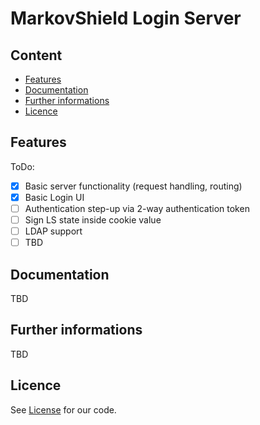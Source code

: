 # MarkovShield Login Server

## Content
* [Features](#features)
* [Documentation](#documentation)
* [Further informations](#further-informations)
* [Licence](#licence)

## Features
ToDo:
- [x] Basic server functionality (request handling, routing)
- [x] Basic Login UI
- [ ] Authentication step-up via 2-way authentication token
- [ ] Sign LS state inside cookie value
- [ ] LDAP support
- [ ] TBD

## Documentation
TBD

## Further informations
TBD

## Licence
See [License](LICENSE.md) for our code.